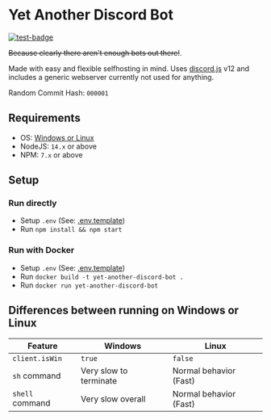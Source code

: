 # Yet Another Discord Bot
[![test-badge](https://img.shields.io/badge/Works%20every%20time-60%25%20of%20the%20time-yellow)](#)

~~Because clearly there aren't enough bots out there!~~.

Made with easy and flexible selfhosting in mind. Uses [discord.js](https://discord.js.org/#/) v12 and includes a generic webserver currently not used for anything.

Random Commit Hash: `000001`

## Requirements
- OS: [Windows or Linux](#differences-between-running-on-windows-or-linux)
- NodeJS: `14.x` or above
- NPM: `7.x` or above

## Setup
### Run directly
- Setup `.env` (See: [.env.template](/.env.template))
- Run `npm install && npm start`

### Run with Docker
- Setup `.env` (See: [.env.template](/.env.template))
- Run `docker build -t yet-another-discord-bot .`
- Run `docker run yet-another-discord-bot`

## Differences between running on Windows or Linux
Feature | Windows | Linux
-|-|-
`client.isWin` | `true` | `false`
`sh` command | Very slow to terminate | Normal behavior (Fast)
`shell` command | Very slow overall | Normal behavior (Fast)